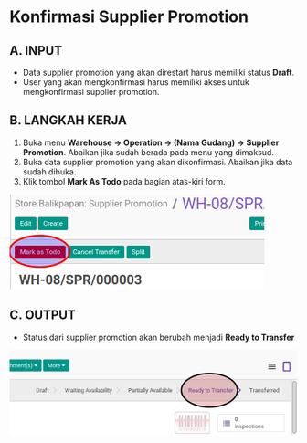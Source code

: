 # Konfirmasi Supplier Promotion

## A. INPUT

* Data supplier promotion yang akan direstart harus memiliki status **Draft**.
* User yang akan mengkonfirmasi harus memiliki akses untuk mengkonfirmasi supplier promotion.

## B. LANGKAH KERJA

1. Buka menu **Warehouse -> Operation -> (Nama Gudang) -> Supplier Promotion**. Abaikan jika sudah berada
pada menu yang dimaksud.
2. Buka data supplier promotion yang akan dikonfirmasi. Abaikan jika data sudah dibuka.
3. Klik tombol **Mark As Todo** pada bagian atas-kiri form.

![](../../img/supplier-promotion/tombol-mark-as-todo.png)

## C. OUTPUT

* Status dari supplier promotion akan berubah menjadi **Ready to Transfer**

![](../../img/supplier-promotion/status-ready-to-transfer.png)
